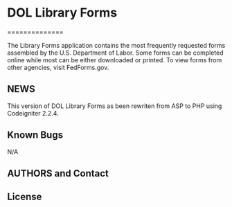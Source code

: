 # DOL Library Forms
==============

The Library Forms application contains the most frequently requested forms assembled by the U.S. Department of Labor. 
Some forms can be completed online while most can be either downloaded or printed. 
To view forms from other agencies, visit FedForms.gov. 


## NEWS 
This version of DOL Library Forms as been rewriten from ASP to PHP using Codeigniter 2.2.4. 

## Known Bugs
N/A

## AUTHORS and Contact 

## License

